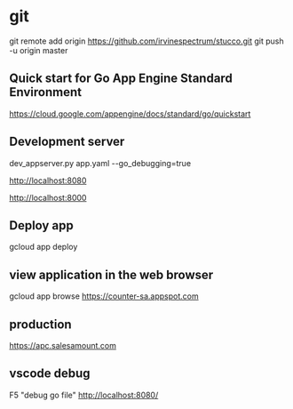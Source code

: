 # git

git remote add origin https://github.com/irvinespectrum/stucco.git
git push -u origin master

## Quick start for Go App Engine Standard Environment

<https://cloud.google.com/appengine/docs/standard/go/quickstart>

## Development server

dev_appserver.py app.yaml --go_debugging=true

<http://localhost:8080>

<http://localhost:8000>

## Deploy app

gcloud app deploy

## view application in the web browser

gcloud app browse
<https://counter-sa.appspot.com>

## production

<https://apc.salesamount.com>

## vscode debug

F5 "debug go file"
<http://localhost:8080/>